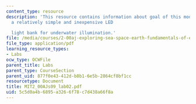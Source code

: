 ```yaml
---
content_type: resource
description: 'This resource contains information about goal of this module is to construct
  a relatively simple and inexpensive LED

  light bank for underwater illumination.'
file: /media/courses/2-00aj-exploring-sea-space-earth-fundamentals-of-engineering-design-spring-2009/5c5d0a4b6895a3266f78c7d438a66f8a_MIT2_00AJs09_lab02.pdf
file_type: application/pdf
learning_resource_types:
- Labs
ocw_type: OCWFile
parent_title: Labs
parent_type: CourseSection
parent_uid: 877f0e43-412d-b8b1-6e5b-2864cf8bf1cc
resourcetype: Document
title: MIT2_00AJs09_lab02.pdf
uid: 5c5d0a4b-6895-a326-6f78-c7d438a66f8a
---
```

